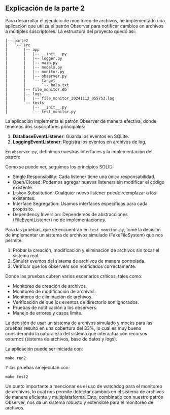 ## Explicación de la parte 2

Para desarrollar el ejercicio de monitoreo de archivos, he implementado una aplicación que utiliza el patrón Observer para notificar cambios en archivos a múltiples suscriptores. La estructura del proyecto quedó así:


```
|-- parte2
|   `-- src
|       |-- app
|       |   |-- __init__.py
|       |   |-- logger.py
|       |   |-- main.py
|       |   |-- models.py
|       |   |-- monitor.py
|       |   |-- observer.py
|       |   `-- target
|       |       `-- hola.txt
|       |-- file_monitor.db
|       |-- logs
|       |   |-- file_monitor_20241112_055753.log
|       `-- tests
|           |-- __init__.py
|           `-- test_monitor.py
```


La aplicación implementa el patrón Observer de manera efectiva, donde tenemos dos suscriptores principales:

1. **DatabaseEventListener**: Guarda los eventos en SQLite.
2. **LoggingEventListener**: Registra los eventos en archivos de log.

En `observer.py`, definimos nuestras interfaces y la implementación del patrón:


Como se puede ver, seguimos los principios SOLID:
- Single Responsibility: Cada listener tiene una única responsabilidad.
- Open/Closed: Podemos agregar nuevos listeners sin modificar el código existente.
- Liskov Substitution: Cualquier nuevo listener puede reemplazar a los existentes.
- Interface Segregation: Usamos interfaces específicas para cada propósito.
- Dependency Inversion: Dependemos de abstracciones (FileEventListener) no de implementaciones.

Para las pruebas, que se encuentran en `test_monitor.py`, tomé la decisión de implementar un sistema de archivos simulado (FakeFileSystem) que nos permite:

1. Probar la creación, modificación y eliminación de archivos sin tocar el sistema real.
2. Simular eventos del sistema de archivos de manera controlada.
3. Verificar que los observers son notificados correctamente.


Donde las pruebas cubren varios escenarios críticos, tales como:
- Monitoreo de creación de archivos.
- Monitoreo de modificación de archivos.
- Monitoreo de eliminación de archivos.
- Verificación de que los eventos de directorio son ignorados.
- Pruebas de notificación a los observers.
- Manejo de errores y casos límite.


La decisión de usar un sistema de archivos simulado y mocks para las pruebas resultó en una cobertura del 83%, lo cual es muy bueno considerando la naturaleza del sistema que interactúa con recursos externos (sistema de archivos, base de datos y logs).

La aplicación puede ser iniciada con:

```
make run2
```

Y las pruebas se ejecutan con:

```
make test2
```

Un punto importante a mencionar es el uso de watchdog para el monitoreo de archivos, lo cual nos permite detectar cambios en el sistema de archivos de manera eficiente y multiplataforma. Esto, combinado con nuestro patrón Observer, nos da un sistema robusto y extensible para el monitoreo de archivos.